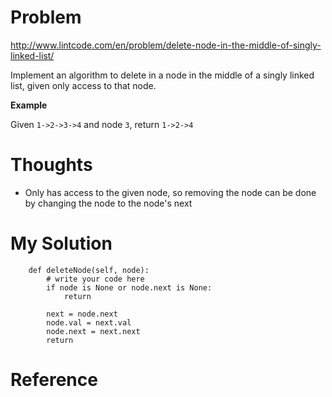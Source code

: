 # Problem

http://www.lintcode.com/en/problem/delete-node-in-the-middle-of-singly-linked-list/

Implement an algorithm to delete in a node in the middle of a singly linked list, given only access to that node.

**Example**

Given ```1->2->3->4``` and node ```3```, return ```1->2->4```

# Thoughts

- Only has access to the given node, so removing the node can be done by changing the node to the node's next

# My Solution

```
    def deleteNode(self, node):
        # write your code here
        if node is None or node.next is None:
            return
        
        next = node.next
        node.val = next.val
        node.next = next.next
        return

```

# Reference